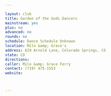 ```yaml
---

layout: club
title: Garden of the Gods Dancers
mainstream: yes
plus: no
advanced: no
rounds: no
schedule: Dance Schedule Unknown
location: Milo &amp; Grace's
address: 629 Arnold Lane, Colorado Springs, CO
state: CO
directions: 
caller: Milo &amp; Grace Ferry
contact: (719) 475-1553
website: 



---
```


